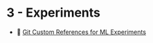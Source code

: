 3 - Experiments
===

- :link: [Git Custom References for ML Experiments](https://dvc.org/blog/experiment-refs)
